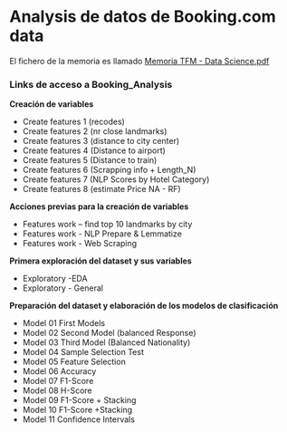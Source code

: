 # Analysis de datos de Booking.com data

El fichero de la memoria es llamado [Memoria TFM - Data Science.pdf](https://github.com/alberthr/Booking_Analysis/blob/master/Memoria%20TFM%20-%20Data%20Science.pdf)

### Links de acceso a Booking_Analysis

**Creación de variables**
- Create features 1 (recodes)
- Create features 2 (nr close landmarks)
- Create features 3 (distance to city center)
- Create features 4 (Distance to airport)
- Create features 5 (Distance to train)
- Create features 6 (Scrapping info + Length_N)
- Create features 7 (NLP Scores by Hotel Category)	
- Create features 8 (estimate Price NA - RF)

**Acciones previas para la creación de variables**
- Features work – find top 10 landmarks by city	
- Features work - NLP Prepare & Lemmatize
- Features work - Web Scraping

**Primera exploración del dataset y sus variables**
- Exploratory -EDA  
- Exploratory - General

**Preparación del dataset y elaboración de los modelos de clasificación**
- Model 01  First Models 
- Model 02 Second Model (balanced Response)	
- Model 03 Third Model (Balanced Nationality)
- Model 04 Sample Selection Test
- Model 05 Feature Selection
- Model 06 Accuracy
- Model 07 F1-Score
- Model 08 H-Score
- Model 09 F1-Score + Stacking
- Model 10 F1-Score +Stacking
- Model 11 Confidence Intervals

